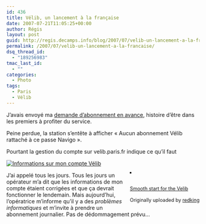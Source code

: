 ```yaml
---
id: 436
title: Vélib, un lancement à la française
date: 2007-07-21T11:05:25+00:00
author: Régis
layout: post
guid: http://regis.decamps.info/blog/2007/07/velib-un-lancement-a-la-francaise/
permalink: /2007/07/velib-un-lancement-a-la-francaise/
dsq_thread_id:
  - "189256983"
tmac_last_id:
  - ""
categories:
  - Photo
tags:
  - Paris
  - Vélib
---
```

J&rsquo;avais envoyé ma [demande d&rsquo;abonnement en avance](http://regis.decamps.info/blog/2007/06/station-velib/), histoire d&rsquo;être dans les premiers à profiter du service.

Peine perdue, la station s&rsquo;entête à afficher « Aucun abonnement Vélib rattaché à ce passe Navigo ».

Pourtant la gestion du compte sur velib.paris.fr indique ce qu&rsquo;il faut
  
[![Informations sur mon compte Vélib](http://regis.decamps.info/blog/wp-content/uploads/2007/07/velib_compte3.thumbnail.png)](http://regis.decamps.info/blog/wp-content/uploads/2007/07/velib_compte3.png "Informations sur mon compte Vélib")

<div style="float: right; margin-left: 10px; margin-bottom: 10px;">
  <a href="http://www.flickr.com/photos/redking/760280980/" title="photo sharing"><img src="http://farm2.static.flickr.com/1286/760280980_9a5bb56842_m.jpg" alt="" style="border: solid 2px #000000;" /></a><br /> <br /> <span style="font-size: 0.9em; margin-top: 0px;"><br /> <a href="http://www.flickr.com/photos/redking/760280980/">Smooth start for the Velib</a><br /> <br /> Originally uploaded by <a href="http://www.flickr.com/people/redking/">redking</a><br /> </span>
</div>

J&rsquo;ai appelé tous les jours. Tous les jours un opérateur m&rsquo;a dit que les informations de mon compte étaient corrigées et que ça devrait fonctionner le lendemain. Mais aujourd&rsquo;hui, l&rsquo;opératrice m&rsquo;informe qu&rsquo;il y a des _problèmes informatiques_ et m&rsquo;invite à prendre un abonnement journalier. Pas de dédommagement prévu&#8230;

<br clear="all" />